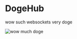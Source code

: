 DogeHub
==========

wow such websockets
very doge

<img src="http://dogehub.herokuapp.com/assets/doge_large.png" alt="wow much doge">